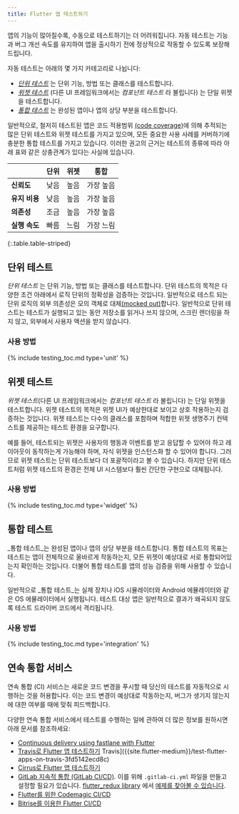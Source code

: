 ```yaml
---
title: Flutter 앱 테스트하기
---
```


앱의 기능이 많아질수록, 수동으로 테스트하기는 더 어려워집니다.
자동 테스트는 기능과 버그 개선 속도를 유지하여 앱을 출시하기 전에 
정상적으로 작동할 수 있도록 보장해드립니다.

자동 테스트는 아래의 몇 가지 카테고리로 나뉩니다:

- [_단위 테스트_](#unit-tests) 는 단위 기능, 방법 또는 클래스를 테스트합니다.
- [_위젯 테스트_](#widget-tests) (다른 UI 프레임워크에서는 _컴포넌트 테스트_ 라 불립니다) 는 단일 위젯을 테스트합니다.
- [_통합 테스트_](#integration-tests) 는 완성된 앱이나 앱의 상당 부분을 테스트합니다.
  
일반적으로, 철저히 테스트된 앱은 코드 적용범위
[(code coverage)](https://en.wikipedia.org/wiki/Code_coverage)에 의해 
추적되는 많은 단위 테스트와 위젯 테스트를 가지고 있으며, 
모든 중요한 사용 사례를 커버하기에 충분한 통합 테스트를 가지고 있습니다. 
이러한 권고의 근거는 테스트의 종류에 따라 아래 표와 같은 상충관계가 있다는 사실에 있습니다.

|                      | 단위   | 위젯 | 통합      |
|----------------------|-------|-----|----------|
| **신뢰도**             | 낮음   | 높음 | 가장 높음  |
| **유지 비용**           | 낮음   | 높음 | 가장 높음  |
| **의존성**             | 조금   | 높음 | 가장 높음  |
| **실행 속도**           | 빠름   | 느림 | 가장 느림  |
{:.table.table-striped}


## 단위 테스트

_단위 테스트_ 는 단위 기능, 방법 또는 클래스를 테스트합니다. 단위 테스트의 목적은 다양한 조건 아래에서 로직 단위의 정확성을 검증하는 것입니다.
일반적으로 테스트 되는 단위 로직의 외부 의존성은 모의 객체로 대체[(mocked out)](/cookbook/testing/mocking)합니다.
일반적으로 단위 테스트는 테스트가 실행되고 있는 동안 저장소를 읽거나 쓰지 않으며, 스크린 렌더링을 하지 않고, 외부에서 사용자 액션을 받지 않습니다.

### 사용 방법

{% include testing_toc.md type='unit' %} 

## 위젯 테스트

_위젯 테스트_(다른 UI 프레임워크에서는 _컴포넌트 테스트_ 라 불립니다) 는 단일 위젯을 테스트합니다. 위젯 테스트의 목적은 위젯 UI가 예상한대로 보이고 상호 작용하는지 검증하는 것입니다.
위젯 테스트는 다수의 클래스를 포함하며 적합한 위젯 생명주기 컨텍스트를 제공하는 테스트 환경을 요구합니다.

예를 들어, 테스트되는 위젯은 사용자의 행동과 이벤트를 받고 응답할 수 있어야 하고 레이아웃이 동작하는게 가능해야 하며, 자식 위젯을 인스턴스화 할 수 있어야 합니다.
그러므로 위젯 테스트는 단위 테스트보다 더 포괄적이라고 볼 수 있습니다.
하지만 단위 테스트처럼 위젯 테스트의 환경은 전체 UI 시스템보다 훨씬 간단한 구현으로 대체됩니다.

### 사용 방법

{% include testing_toc.md type='widget' %} 

## 통합 테스트

_통합 테스트_는 완성된 앱이나 앱의 상당 부분을 테스트합니다. 통합 테스트의 목표는 테스트는 앱이 전체적으로 올바르게 작동하는지, 모든 위젯이 예상대로 서로 통합되어있는지 확인하는 것입니다.
더불어 통합 테스트를 앱의 성능 검증을 위해 사용할 수 있습니다.

일반적으로 _통합 테스트_는 실제 장치나 
iOS 시뮬레이터와 Android 에뮬레이터와 같은 OS 에뮬레이터에서 실행됩니다.
테스트 대상 앱은 일반적으로 결과가 왜곡되지 않도록 테스트 드라이버 코드에서 격리됩니다.

### 사용 방법

{% include testing_toc.md type='integration' %}
  
## 연속 통합 서비스

연속 통합 (CI) 서비스는 새로운 코드 변경을 푸시할 때 당신의 테스트를 자동적으로 시행하는 것을 허용합니다.
이는 코드 변경이 예상대로 작동하는지, 버그가 생기지 않는지에 대한 여부를 때에 맞춰 피드백합니다.

다양한 연속 통합 서비스에서 테스트를 수행하는 일에 관하여 
더 많은 정보를 원하시면 아래 문서를 참조하세요:

* [Continuous delivery using fastlane with
  Flutter](/docs/deployment/cd#fastlane)
* [Travis로 Flutter 앱 테스트하기]({{site.flutter-medium}}/test-flutter-apps-on-travis-3fd5142ecd8c)
  Travis]({{site.flutter-medium}}/test-flutter-apps-on-travis-3fd5142ecd8c)
* [Cirrus로 Flutter 앱 테스트하기](https://cirrus-ci.org/examples/#flutter)
* [GitLab 지속적 통합
  (GitLab CI/CD)](https://docs.gitlab.com/ee/ci/README.html#doc-nav).
  이를 위해 `.gitlab-ci.yml` 파일을 만들고 설정할 필요가 있습니다.
  [flutter_redux library]({{site.github}}/brianegan/flutter_redux) 에서 
  [예제를 찾아볼 수 있습니다](https://raw.githubusercontent.com/brianegan/flutter_redux/master/.gitlab-ci.yml).
* [Flutter를 위한 Codemagic CI/CD](https://blog.codemagic.io/getting-started-with-codemagic/)
* [Bitrise를 이용한 Flutter CI/CD](https://devcenter.bitrise.io/getting-started/getting-started-with-flutter-apps/)
